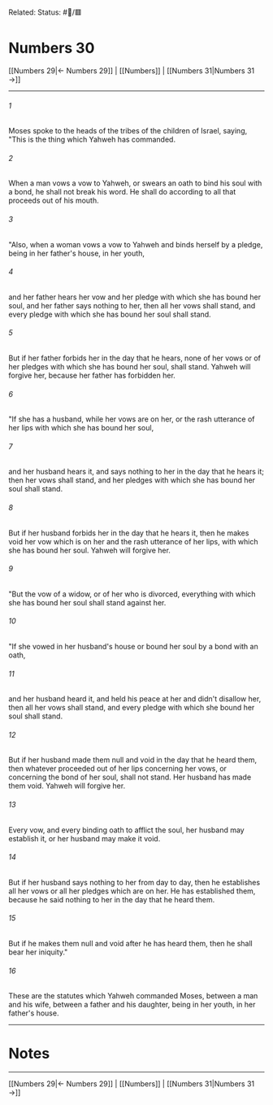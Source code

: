 Related:
Status: #📖/🟥
# Numbers 30

[[Numbers 29|← Numbers 29]] | [[Numbers]] | [[Numbers 31|Numbers 31 →]]
***



###### 1 
Moses spoke to the heads of the tribes of the children of Israel, saying, "This is the thing which Yahweh has commanded. 

###### 2 
When a man vows a vow to Yahweh, or swears an oath to bind his soul with a bond, he shall not break his word. He shall do according to all that proceeds out of his mouth. 

###### 3 
"Also, when a woman vows a vow to Yahweh and binds herself by a pledge, being in her father's house, in her youth, 

###### 4 
and her father hears her vow and her pledge with which she has bound her soul, and her father says nothing to her, then all her vows shall stand, and every pledge with which she has bound her soul shall stand. 

###### 5 
But if her father forbids her in the day that he hears, none of her vows or of her pledges with which she has bound her soul, shall stand. Yahweh will forgive her, because her father has forbidden her. 

###### 6 
"If she has a husband, while her vows are on her, or the rash utterance of her lips with which she has bound her soul, 

###### 7 
and her husband hears it, and says nothing to her in the day that he hears it; then her vows shall stand, and her pledges with which she has bound her soul shall stand. 

###### 8 
But if her husband forbids her in the day that he hears it, then he makes void her vow which is on her and the rash utterance of her lips, with which she has bound her soul. Yahweh will forgive her. 

###### 9 
"But the vow of a widow, or of her who is divorced, everything with which she has bound her soul shall stand against her. 

###### 10 
"If she vowed in her husband's house or bound her soul by a bond with an oath, 

###### 11 
and her husband heard it, and held his peace at her and didn't disallow her, then all her vows shall stand, and every pledge with which she bound her soul shall stand. 

###### 12 
But if her husband made them null and void in the day that he heard them, then whatever proceeded out of her lips concerning her vows, or concerning the bond of her soul, shall not stand. Her husband has made them void. Yahweh will forgive her. 

###### 13 
Every vow, and every binding oath to afflict the soul, her husband may establish it, or her husband may make it void. 

###### 14 
But if her husband says nothing to her from day to day, then he establishes all her vows or all her pledges which are on her. He has established them, because he said nothing to her in the day that he heard them. 

###### 15 
But if he makes them null and void after he has heard them, then he shall bear her iniquity." 

###### 16 
These are the statutes which Yahweh commanded Moses, between a man and his wife, between a father and his daughter, being in her youth, in her father's house.

---
# Notes


***
[[Numbers 29|← Numbers 29]] | [[Numbers]] | [[Numbers 31|Numbers 31 →]]
